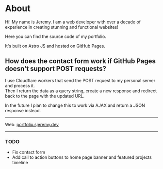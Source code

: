 # About

Hi! My name is Jeremy. I am a web developer with over a decade of experience in creating stunning and functional websites!

Here you can find the source code of my portfolio.

It's built on Astro JS and hosted on GitHub Pages.

## How does the contact form work if GitHub Pages doesn't support POST requests?

I use Cloudflare workers that send the POST request to my personal server and process it.  
Then I return the data as a query string, create a new response and redirect back to the page with the updated URL.

In the future I plan to change this to work via AJAX and return a JSON response instead.

---

Web: [portfolio.sjeremy.dev](https://portfolio.sjeremy.dev)

---

### TODO

- Fix contact form
- Add call to action buttons to home page banner and featured projects timeline